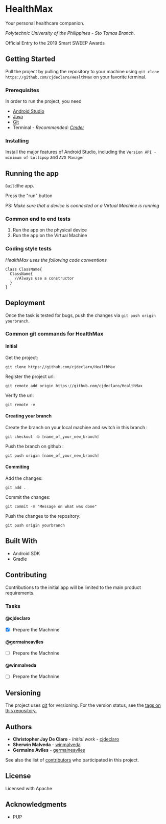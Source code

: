 # HealthMax
Your personal healthcare companion.

*Polytechnic University of the Philippines - Sto Tomas Branch*.

Official Entry to the 2019 Smart SWEEP Awards

## Getting Started
Pull the project by pulling the repository to your machine using `git clone https://github.com/cjdeclaro/HealthMax` on your favorite terminal.

### Prerequisites
In order to run the project, you need

- [Android Studio](https://developer.android.com/studio/)
- [Java](https://www.java.com/download/)
- [Git](https://git-scm.com/downloads)
- Terminal - _Recommended: [Cmder](http://cmder.net/)_

### Installing
Install the major features of Android Studio, including the `Version API - minimum of Lollipop` and `AVD Manager`

## Running the app
`Build`the app.

Press the "run" button

PS: _Make sure that a device is connected or a Virtual Machine is running_

### Common end to end tests
1. Run the app on the physical device
2. Run the app on the Virtual Machine

### Coding style tests
*_HealthMax uses the following code conventions_*

```
Class ClassName{
  ClassName{
    //Always use a constructor
  }
}
```

## Deployment
Once the task is tested for bugs, push the changes via `git push origin yourbranch`.

### Common git commands for HealthMax

#### Initial
Get the project:
```
git clone https://github.com/cjdeclaro/HealthMax
```
Register the project url:
```
git remote add origin https://github.com/cjdeclaro/HealthMax
```
Verify the url:
```
git remote -v
```
#### Creating your branch
Create the branch on your local machine and switch in this branch :
```
git checkout -b [name_of_your_new_branch]
```
Push the branch on github :
```
git push origin [name_of_your_new_branch]
```
#### Commiting
Add the changes:
```
git add .
```
Commit the changes:
```
git commit -m "Message on what was done"
```
Push the changes to the repository:
```
git push origin yourbranch
```

## Built With
* Android SDK
* Gradle

## Contributing
Contributions to the initial app will be limited to the main product requirements.

### Tasks

#### @cjdeclaro
- [x] Prepare the Machnine

#### @germaineaviles
- [ ] Prepare the Machnine

#### @winmalveda
- [ ] Prepare the Machnine

## Versioning
The project uses [git](https://git-scm.com/downloads) for versioning. For the version status, see the [tags on this repository.](https://github.com/cjdeclaro/HealthMax/tags)

## Authors
* **Christopher Jay De Claro** - *Initial work* - [cjdeclaro](https://github.com/cjdeclaro)
* **Sherwin Malveda** - [winmalveda](https://github.com/winmalveda)
* **Germaine Aviles** - [germaineaviles](https://github.com/germaineaviles)

See also the list of [contributors](https://github.com/HealthMax/contributors) who participated in this project.

## License
Licensed with Apache

## Acknowledgments
* PUP
